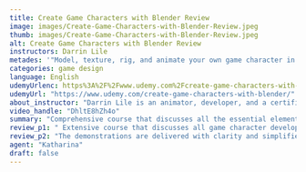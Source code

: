 ```yaml
---
title: Create Game Characters with Blender Review
image: images/Create-Game-Characters-with-Blender-Review.jpeg
thumb: images/Create-Game-Characters-with-Blender-Review.jpeg
alt: Create Game Characters with Blender Review
instructors: Darrin Lile
metades: '"Model, texture, rig, and animate your own game character in Blender."'
categories: game design
language: English
udemyUrlenc: https%3A%2F%2Fwww.udemy.com%2Fcreate-game-characters-with-blender%2F
udemyUrl: "https://www.udemy.com/create-game-characters-with-blender/"
about_instructor: "Darrin Lile is an animator, developer, and a certified trainer in Blender Foundation training courses. His courses specialize in computer animation and game development and have worked various jobs that have added a lot to his experience."
video_handle: "DhltE8hZh4o"
summary: "Comprehensive course that discusses all the essential elements in creating a game character using Blender. The lessons are laid-back and the students are given the encouragement to go improvise their own which improves their creativity and skill in using the software."
review_p1: " Extensive course that discusses all game character development using Blender. The instructor uses his humor in all the lessons to make the students comfortable in learning. He gives the students the encouragement to learn more and improvise on their own which develops their creativity. Students can learn a lot about the workflow of hi-res and retopologizing, and animation in Blender. They can easily follow the instructions and make their own model using the anatomy portion of the lesson. The course is perfect for those interested in creating assets for unity because there is a coding portion that is discussed by the instructor in detail. "
review_p2: "The demonstrations are delivered with clarity and simplified enough for non-native English speakers to understand and keep up with the pace of the lesson. The students can see the progress and the exporting of the characters in the game engine which gives them the confidence in producing the same model that was shown in the lesson and to persevere more in learning.This program can cater to beginners up to intermediate learners who want to use Blender and learn several different methods of sculpting and UV mapping which are all explained in-depth. New students can easily learn a lot of techniques in mesh creation, sculpting, and rigging which are helpful in giving them a good grasp of using the software."
agent: "Katharina"
draft: false
---
```


